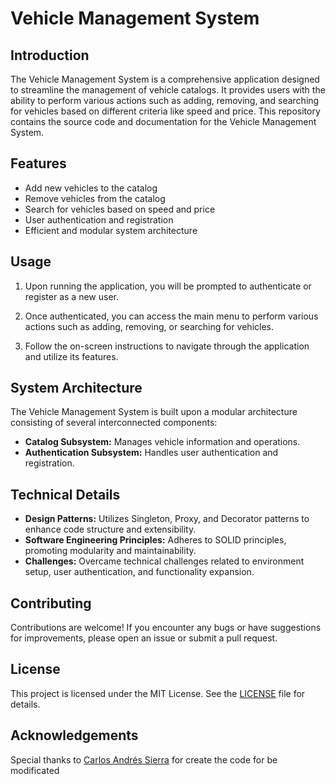 # Vehicle Management System

## Introduction
The Vehicle Management System is a comprehensive application designed to streamline the management of vehicle catalogs. It provides users with the ability to perform various actions such as adding, removing, and searching for vehicles based on different criteria like speed and price. This repository contains the source code and documentation for the Vehicle Management System.

## Features
- Add new vehicles to the catalog
- Remove vehicles from the catalog
- Search for vehicles based on speed and price
- User authentication and registration
- Efficient and modular system architecture


## Usage
1. Upon running the application, you will be prompted to authenticate or register as a new user.

2. Once authenticated, you can access the main menu to perform various actions such as adding, removing, or searching for vehicles.

3. Follow the on-screen instructions to navigate through the application and utilize its features.

## System Architecture
The Vehicle Management System is built upon a modular architecture consisting of several interconnected components:
- **Catalog Subsystem:** Manages vehicle information and operations.
- **Authentication Subsystem:** Handles user authentication and registration.

## Technical Details
- **Design Patterns:** Utilizes Singleton, Proxy, and Decorator patterns to enhance code structure and extensibility.
- **Software Engineering Principles:** Adheres to SOLID principles, promoting modularity and maintainability.
- **Challenges:** Overcame technical challenges related to environment setup, user authentication, and functionality expansion.

## Contributing
Contributions are welcome! If you encounter any bugs or have suggestions for improvements, please open an issue or submit a pull request.

## License
This project is licensed under the MIT License. See the [LICENSE](LICENSE) file for details.

## Acknowledgements
Special thanks to [Carlos Andrés Sierra](https://github.com/EngAndres) for create the code for be modificated
